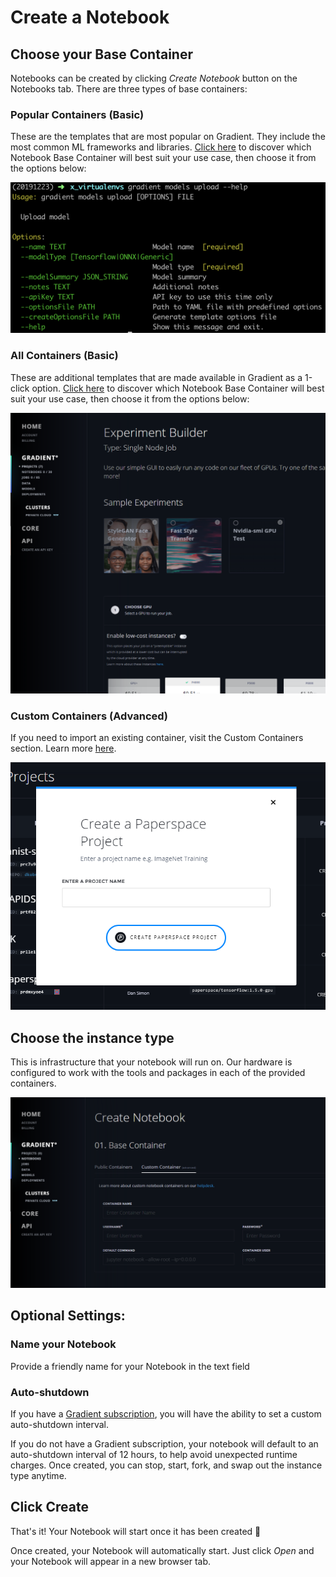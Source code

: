 # Create a Notebook

## Choose your Base Container

Notebooks can be created by clicking _Create Notebook_ button on the Notebooks tab.  There are three types of base containers:

### Popular Containers \(Basic\)

These are the templates that are most popular on Gradient.  They include the most common ML frameworks and libraries.  [Click here](notebook-containers/) to discover which Notebook Base Container will best suit your use case, then choose it from the options below:

![](../.gitbook/assets/image%20%2841%29.png)

### All Containers \(Basic\)

These are additional templates that are made available in Gradient as a 1-click option.  [Click here](notebook-containers/) to discover which Notebook Base Container will best suit your use case, then choose it from the options below:

![](../.gitbook/assets/image%20%283%29.png)

### Custom Containers \(Advanced\)

If you need to import an existing container, visit the Custom Containers section. Learn more [here](notebook-containers/).

![](../.gitbook/assets/image%20%2837%29.png)

## Choose the instance type

This is infrastructure that your notebook will run on. Our hardware is configured to work with the tools and packages in each of the provided containers.

![](../.gitbook/assets/image%20%2829%29.png)

## Optional Settings:

### Name your Notebook

Provide a friendly name for your Notebook in the text field

### Auto-shutdown

If you have a [Gradient subscription](https://gradient.paperspace.com/pricing), you will have the ability to set a custom auto-shutdown interval. 

If you do not have a Gradient subscription, your notebook will default to an auto-shutdown interval of 12 hours, to help avoid unexpected runtime charges. Once created, you can stop, start, fork, and swap out the instance type anytime. 

## Click Create

That's it! Your Notebook will start once it has been created 🚀

Once created, your Notebook will automatically start.  Just click _Open_ and your Notebook will appear in a new browser tab.

